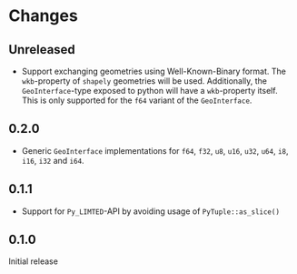 # Changes

## Unreleased

* Support exchanging geometries using Well-Known-Binary format. The `wkb`-property of `shapely`
  geometries will be used. Additionally, the `GeoInterface`-type exposed to python will have a `wkb`-property
  itself. This is only supported for the `f64` variant of the `GeoInterface`.

## 0.2.0

* Generic `GeoInterface` implementations for `f64`, `f32`, `u8`, `u16`, `u32`, `u64`, `i8`, `i16`, `i32` and `i64`.

## 0.1.1

* Support for `Py_LIMTED`-API by avoiding usage of `PyTuple::as_slice()`

## 0.1.0

Initial release
